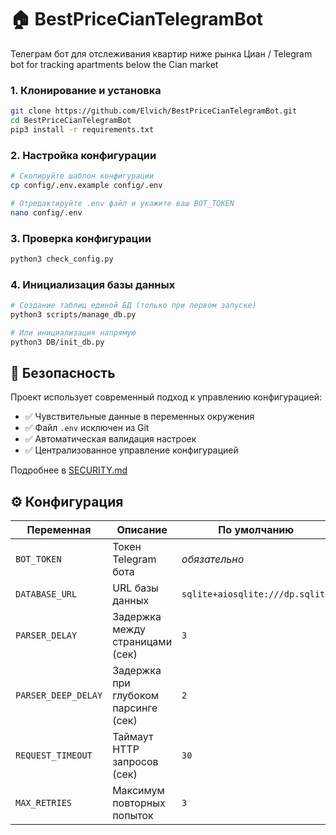 # 🏠 BestPriceCianTelegramBot

Телеграм бот для отслеживания квартир ниже рынка Циан / Telegram bot for tracking apartments below the Cian market

### 1. Клонирование и установка
```bash
git clone https://github.com/Elvich/BestPriceCianTelegramBot.git
cd BestPriceCianTelegramBot
pip3 install -r requirements.txt
```

### 2. Настройка конфигурации
```bash
# Скопируйте шаблон конфигурации
cp config/.env.example config/.env

# Отредактируйте .env файл и укажите ваш BOT_TOKEN
nano config/.env
```

### 3. Проверка конфигурации
```bash
python3 check_config.py
```

### 4. Инициализация базы данных
```bash
# Создание таблиц единой БД (только при первом запуске)
python3 scripts/manage_db.py

# Или инициализация напрямую
python3 DB/init_db.py
```



## 🔐 Безопасность

Проект использует современный подход к управлению конфигурацией:
- ✅ Чувствительные данные в переменных окружения
- ✅ Файл `.env` исключен из Git
- ✅ Автоматическая валидация настроек
- ✅ Централизованное управление конфигурацией

Подробнее в [SECURITY.md](config/SECURITY.md)



## ⚙️ Конфигурация

| Переменная | Описание | По умолчанию |
|------------|----------|--------------|
| `BOT_TOKEN` | Токен Telegram бота | *обязательно* |
| `DATABASE_URL` | URL базы данных | `sqlite+aiosqlite:///dp.sqlite` |
| `PARSER_DELAY` | Задержка между страницами (сек) | `3` |
| `PARSER_DEEP_DELAY` | Задержка при глубоком парсинге (сек) | `2` |
| `REQUEST_TIMEOUT` | Таймаут HTTP запросов (сек) | `30` |
| `MAX_RETRIES` | Максимум повторных попыток | `3` |

